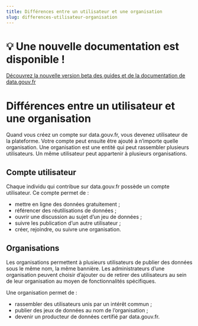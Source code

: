 ```yaml
---
title: Différences entre un utilisateur et une organisation
slug: differences-utilisateur-organisation
---
```


# 💡 Une nouvelle documentation est disponible ! 

[Découvrez la nouvelle version beta des guides et de la documentation de data.gouv.fr](https://etalab-2.gitbook.io/guides/)

# Différences entre un utilisateur et une organisation

Quand vous créez un compte sur data.gouv.fr, vous devenez utilisateur de la plateforme. Votre compte peut ensuite être ajouté à n’importe quelle organisation. Une organisation est une entité qui peut rassembler plusieurs utilisateurs. Un même utilisateur peut appartenir à plusieurs organisations.

## Compte utilisateur

Chaque individu qui contribue sur data.gouv.fr possède un compte utilisateur. Ce compte permet de :

- mettre en ligne des données gratuitement ;
- référencer des réutilisations de données ;
- ouvrir une discussion au sujet d’un jeu de données ;
- suivre les publication d’un autre utilisateur ;
- créer, rejoindre, ou suivre une organisation.

## Organisations

Les organisations permettent à plusieurs utilisateurs de publier des données sous le même nom, la même bannière. Les administrateurs d’une organisation peuvent choisir d’ajouter ou de retirer des utilisateurs au sein de leur organisation au moyen de fonctionnalités spécifiques.

Une organisation permet de :

- rassembler des utilisateurs unis par un intérêt commun ;
- publier des jeux de données au nom de l’organisation ;
- devenir un producteur de données certifié par data.gouv.fr.
